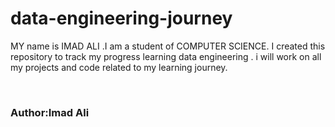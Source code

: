 # data-engineering-journey
<p>MY name is IMAD ALI .I am a student of COMPUTER SCIENCE.
I created this repository to track my progress learning data engineering .
i will work on all my projects and code related to my learning journey.</p><br>

<h3>Author:Imad Ali</h3>